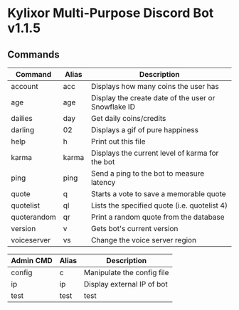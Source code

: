 **Kylixor Multi-Purpose Discord Bot**
v1.1.5
=====================================

Commands
--------

| Command     | Alias | Description
| ----------- | ----- | -----------
| account     | acc   | Displays how many coins the user has
| age         | age   | Display the create date of the user or Snowflake ID
| dailies     | day   | Get daily coins/credits
| darling     | 02    | Displays a gif of pure happiness
| help        | h     | Print out this file
| karma       | karma | Displays the current level of karma for the bot
| ping        | ping  | Send a ping to the bot to measure latency
| quote       | q     | Starts a vote to save a memorable quote
| quotelist   | ql    | Lists the specified quote (i.e. quotelist 4)
| quoterandom | qr    | Print a random quote from the database
| version     | v     | Gets bot's current version
| voiceserver | vs    | Change the voice server region

| Admin CMD   | Alias | Description
| ----------- | ----- | -----------
| config      | c     | Manipulate the config file
| ip          | ip    | Display external IP of bot
| test        | test  | test
